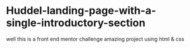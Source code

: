 # Huddel-landing-page-with-a-single-introductory-section
well this is a front end mentor challenge amazing project using html &amp; css
